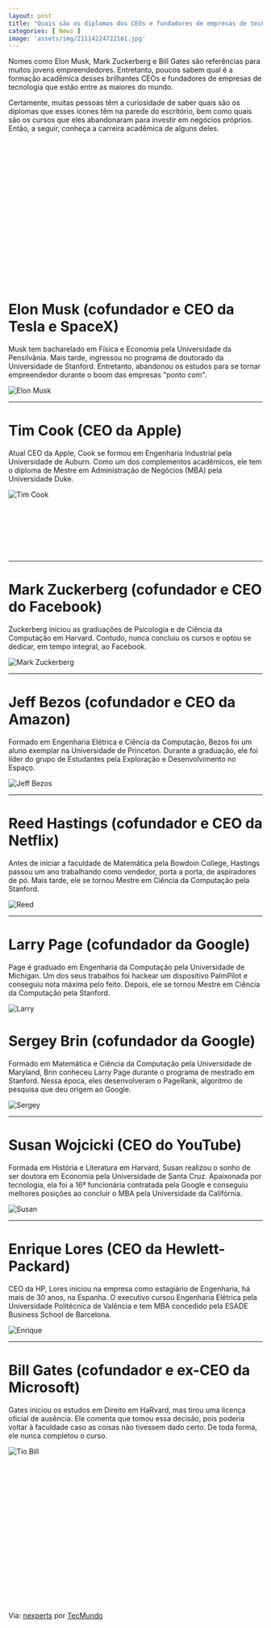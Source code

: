 ```yaml
---
layout: post
title: "Quais são os diplomas dos CEOs e fundadores de empresas de tecnologia?"
categories: [ News ]
image: 'assets/img/21114224722161.jpg'
---
```


Nomes como Elon Musk, Mark Zuckerberg e Bill Gates são referências para muitos jovens empreendedores. Entretanto, poucos sabem qual é a formação acadêmica desses brilhantes CEOs e fundadores de empresas de tecnologia que estão entre as maiores do mundo.

Certamente, muitas pessoas têm a curiosidade de saber quais são os diplomas que esses ícones têm na parede do escritório, bem como quais são os cursos que eles abandonaram para investir em negócios próprios. Então, a seguir, conheça a carreira acadêmica de alguns deles.

<!-- QUADRADO -->
<script async src="//pagead2.googlesyndication.com/pagead/js/adsbygoogle.js"></script>
<ins class="adsbygoogle"
style="display:inline-block;width:336px;height:280px"
data-ad-client="ca-pub-2838251107855362"
data-ad-slot="5351066970"></ins>
<script>
(adsbygoogle = window.adsbygoogle || []).push({});
</script>

# Elon Musk (cofundador e CEO da Tesla e SpaceX)
Musk tem bacharelado em Física e Economia pela Universidade da Pensilvânia. Mais tarde, ingressou no programa de doutorado da Universidade de Stanford. Entretanto, abandonou os estudos para se tornar empreendedor durante o boom das empresas "ponto com".

![Elon Musk](/assets/img/21113112941150.jpg)

---

# Tim Cook (CEO da Apple)
Atual CEO da Apple, Cook se formou em Engenharia Industrial pela Universidade de Auburn. Como um dos complementos acadêmicos, ele tem o diploma de Mestre em Administração de Negócios (MBA) pela Universidade Duke.

![Tim Cook](/assets/img/21113206706151.jpg)

<!-- MINI ANÚNCIO -->
<script async src="//pagead2.googlesyndication.com/pagead/js/adsbygoogle.js"></script>
<!-- Games Root -->
<ins class="adsbygoogle"
style="display:inline-block;width:730px;height:95px"
data-ad-client="ca-pub-2838251107855362"
data-ad-slot="5351066970"></ins>
<script>
(adsbygoogle = window.adsbygoogle || []).push({});
</script>

---

# Mark Zuckerberg (cofundador e CEO do Facebook)
Zuckerberg iniciou as graduações de Psicologia e de Ciência da Computação em Harvard. Contudo, nunca concluiu os cursos e optou se dedicar, em tempo integral, ao Facebook.

![Mark Zuckerberg](/assets/img/21113324894152.jpg)

---

# Jeff Bezos (cofundador e CEO da Amazon)
Formado em Engenharia Elétrica e Ciência da Computação, Bezos foi um aluno exemplar na Universidade de Princeton. Durante a graduação, ele foi líder do grupo de Estudantes pela Exploração e Desenvolvimento no Espaço.

![Jeff Bezos](/assets/img/21113414753153.jpg)

<!-- RETANGULO LARGO 2 -->
<script async src="//pagead2.googlesyndication.com/pagead/js/adsbygoogle.js"></script>
<ins class="adsbygoogle"
style="display:block; text-align:center;"
data-ad-layout="in-article"
data-ad-format="fluid"
data-ad-client="ca-pub-2838251107855362"
data-ad-slot="8549252987"></ins>
<script>
(adsbygoogle = window.adsbygoogle || []).push({});
</script>

---

# Reed Hastings (cofundador e CEO da Netflix)
Antes de iniciar a faculdade de Matemática pela Bowdoin College, Hastings passou um ano trabalhando como vendedor, porta a porta, de aspiradores de pó. Mais tarde, ele se tornou Mestre em Ciência da Computação pela Stanford.

![Reed](/assets/img/21113451457154.jpg)

---

# Larry Page (cofundador da Google)
Page é graduado em Engenharia da Computação pela Universidade de Michigan. Um dos seus trabalhos foi hackear um dispositivo PalmPilot e conseguiu nota máxima pelo feito. Depois, ele se tornou Mestre em Ciência da Computação pela Stanford.

![Larry](/assets/img/21113529472155.jpg)

<!-- RETANGULO LARGO -->
<script async src="https://pagead2.googlesyndication.com/pagead/js/adsbygoogle.js"></script>
<!-- Informat -->
<ins class="adsbygoogle"
style="display:block"
data-ad-client="ca-pub-2838251107855362"
data-ad-slot="2327980059"
data-ad-format="auto"
data-full-width-responsive="true"></ins>
<script>
(adsbygoogle = window.adsbygoogle || []).push({});
</script>

# Sergey Brin (cofundador da Google)
Formado em Matemática e Ciência da Computação pela Universidade de Maryland, Brin conheceu Larry Page durante o programa de mestrado em Stanford. Nessa época, eles desenvolveram o PageRank, algoritmo de pesquisa que deu origem ao Google.

![Sergey](/assets/img/21113643269156.jpg)

---

# Susan Wojcicki (CEO do YouTube)
Formada em História e Literatura em Harvard, Susan realizou o sonho de ser doutora em Economia pela Universidade de Santa Cruz. Apaixonada por tecnologia, ela foi a 16ª funcionária contratada pela Google e conseguiu melhores posições ao concluir o MBA pela Universidade da Califórnia.

![Susan](/assets/img/21113742707157.jpg)

---

# Enrique Lores (CEO da Hewlett-Packard)
CEO da HP, Lores iniciou na empresa como estagiário de Engenharia, há mais de 30 anos, na Espanha. O executivo cursou Engenharia Elétrica pela Universidade Politécnica de Valência e tem MBA concedido pela ESADE Business School de Barcelona.

![Enrique](/assets/img/21113759816158.jpg)

---

# Bill Gates (cofundador e ex-CEO da Microsoft)
Gates iniciou os estudos em Direito em HaRvard, mas tirou uma licença oficial de ausência. Ele comenta que tomou essa decisão, pois poderia voltar à faculdade caso as coisas não tivessem dado certo. De toda forma, ele nunca completou o curso.

![Tio Bill](/assets/img/21113909160159.jpg)

<!-- QUADRADO -->
<script async src="//pagead2.googlesyndication.com/pagead/js/adsbygoogle.js"></script>
<ins class="adsbygoogle"
style="display:inline-block;width:336px;height:280px"
data-ad-client="ca-pub-2838251107855362"
data-ad-slot="5351066970"></ins>
<script>
(adsbygoogle = window.adsbygoogle || []).push({});
</script>

Via: [nexperts](http://nexperts.co/) por [TecMundo](https://www.tecmundo.com.br/mercado/153404-diplomas-ceos-fundadores-empresas-tecnologia.htm)
